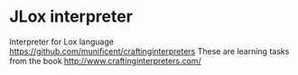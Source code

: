 # JLox interpreter

Interpreter for Lox language https://github.com/munificent/craftinginterpreters
These are learning tasks from the book http://www.craftinginterpreters.com/